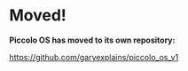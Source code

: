 # Moved!

__Piccolo OS has moved to its own repository:__

https://github.com/garyexplains/piccolo_os_v1
